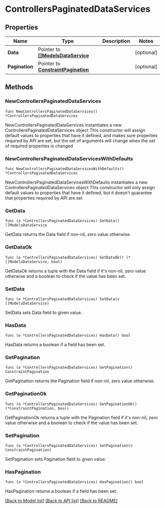 # ControllersPaginatedDataServices

## Properties

Name | Type | Description | Notes
------------ | ------------- | ------------- | -------------
**Data** | Pointer to [**[]ModelsDataService**](ModelsDataService.md) |  | [optional] 
**Pagination** | Pointer to [**ConstraintPagination**](ConstraintPagination.md) |  | [optional] 

## Methods

### NewControllersPaginatedDataServices

`func NewControllersPaginatedDataServices() *ControllersPaginatedDataServices`

NewControllersPaginatedDataServices instantiates a new ControllersPaginatedDataServices object
This constructor will assign default values to properties that have it defined,
and makes sure properties required by API are set, but the set of arguments
will change when the set of required properties is changed

### NewControllersPaginatedDataServicesWithDefaults

`func NewControllersPaginatedDataServicesWithDefaults() *ControllersPaginatedDataServices`

NewControllersPaginatedDataServicesWithDefaults instantiates a new ControllersPaginatedDataServices object
This constructor will only assign default values to properties that have it defined,
but it doesn't guarantee that properties required by API are set

### GetData

`func (o *ControllersPaginatedDataServices) GetData() []ModelsDataService`

GetData returns the Data field if non-nil, zero value otherwise.

### GetDataOk

`func (o *ControllersPaginatedDataServices) GetDataOk() (*[]ModelsDataService, bool)`

GetDataOk returns a tuple with the Data field if it's non-nil, zero value otherwise
and a boolean to check if the value has been set.

### SetData

`func (o *ControllersPaginatedDataServices) SetData(v []ModelsDataService)`

SetData sets Data field to given value.

### HasData

`func (o *ControllersPaginatedDataServices) HasData() bool`

HasData returns a boolean if a field has been set.

### GetPagination

`func (o *ControllersPaginatedDataServices) GetPagination() ConstraintPagination`

GetPagination returns the Pagination field if non-nil, zero value otherwise.

### GetPaginationOk

`func (o *ControllersPaginatedDataServices) GetPaginationOk() (*ConstraintPagination, bool)`

GetPaginationOk returns a tuple with the Pagination field if it's non-nil, zero value otherwise
and a boolean to check if the value has been set.

### SetPagination

`func (o *ControllersPaginatedDataServices) SetPagination(v ConstraintPagination)`

SetPagination sets Pagination field to given value.

### HasPagination

`func (o *ControllersPaginatedDataServices) HasPagination() bool`

HasPagination returns a boolean if a field has been set.


[[Back to Model list]](../README.md#documentation-for-models) [[Back to API list]](../README.md#documentation-for-api-endpoints) [[Back to README]](../README.md)



